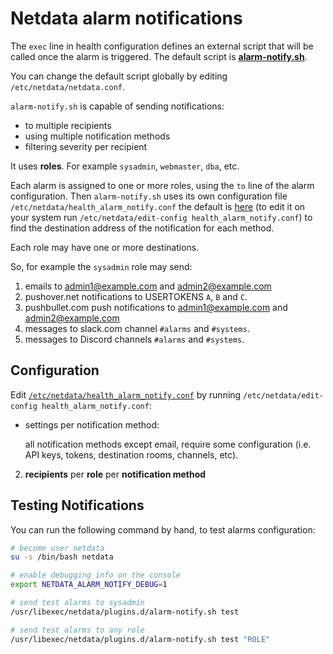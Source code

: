 # Netdata alarm notifications

The `exec` line in health configuration defines an external script that will be called once
the alarm is triggered. The default script is **[alarm-notify.sh](https://github.com/netdata/netdata/tree/master/health/notifications/alarm-notify.sh.in)**.

You can change the default script globally by editing `/etc/netdata/netdata.conf`.

`alarm-notify.sh` is capable of sending notifications:

- to multiple recipients
- using multiple notification methods
- filtering severity per recipient

It uses **roles**. For example `sysadmin`, `webmaster`, `dba`, etc.

Each alarm is assigned to one or more roles, using the `to` line of the alarm configuration.
Then `alarm-notify.sh` uses its own configuration file `/etc/netdata/health_alarm_notify.conf`
the default is [here](https://github.com/netdata/netdata/tree/master/health/notifications/health_alarm_notify.conf)
(to edit it on your system run `/etc/netdata/edit-config health_alarm_notify.conf`)
to find the destination address of the notification for each method.

Each role may have one or more destinations.

So, for example the `sysadmin` role may send:

1. emails to admin1@example.com and admin2@example.com
2. pushover.net notifications to USERTOKENS `A`, `B` and `C`.
3. pushbullet.com push notifications to admin1@example.com and admin2@example.com
4. messages to slack.com channel `#alarms` and `#systems`.
5. messages to Discord channels `#alarms` and `#systems`.

## Configuration

Edit [`/etc/netdata/health_alarm_notify.conf`](https://github.com/netdata/netdata/tree/master/health/notifications/health_alarm_notify.conf)
by running `/etc/netdata/edit-config health_alarm_notify.conf`:

- settings per notification method:

   all notification methods except email, require some configuration
   (i.e. API keys, tokens, destination rooms, channels, etc).

2. **recipients** per **role** per **notification method**

## Testing Notifications

You can run the following command by hand, to test alarms configuration:

```sh
# become user netdata
su -s /bin/bash netdata

# enable debugging info on the console
export NETDATA_ALARM_NOTIFY_DEBUG=1

# send test alarms to sysadmin
/usr/libexec/netdata/plugins.d/alarm-notify.sh test

# send test alarms to any role
/usr/libexec/netdata/plugins.d/alarm-notify.sh test "ROLE"
```
